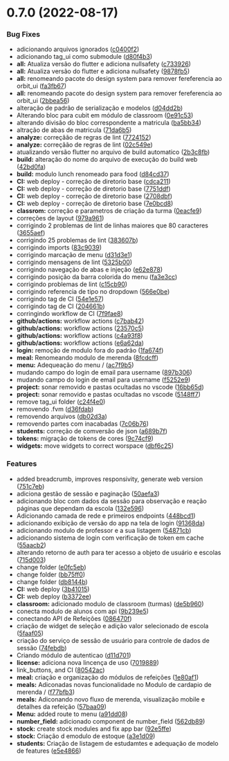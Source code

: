 # 0.7.0 (2022-08-17)


### Bug Fixes

* adicionando arquivos ignorados ([c0400f2](https://github.com/ipti/br.ipti.tag.app/commit/c0400f25b04cc032fbb59c9f7c252023448df38a))
* adicionando tag_ui como submodule ([d80f4b3](https://github.com/ipti/br.ipti.tag.app/commit/d80f4b3349cd8f22325afa21c21b302a49f7c047))
* **all:** Atualiza versão do flutter e adiciona nullsafety ([c733926](https://github.com/ipti/br.ipti.tag.app/commit/c733926eb8cfdc5adb6c3d7124705451379eed40))
* **all:** Atualiza versão do flutter e adiciona nullsafety ([9878fb5](https://github.com/ipti/br.ipti.tag.app/commit/9878fb52e1c309f25ee79c7f61a60567a691aa41))
* **all:** renomeando pacote do design system para remover fereferencia ao orbit_ui ([fa3fb67](https://github.com/ipti/br.ipti.tag.app/commit/fa3fb67a548ec98bcfed5f9c2a46d717c8ede498))
* **all:** renomeando pacote do design system para remover fereferencia ao orbit_ui ([2bbea56](https://github.com/ipti/br.ipti.tag.app/commit/2bbea56e6c7c1ab2a3a0b054fa0037f538cf1497))
* alteração de padrão de serialização e modelos ([d04dd2b](https://github.com/ipti/br.ipti.tag.app/commit/d04dd2b68398d56c09a36dadb507d550e107e8c9))
* Alterando bloc para cubit em módulo de classroom ([0e91c53](https://github.com/ipti/br.ipti.tag.app/commit/0e91c534123aecc4b0221f0a8d4ebfac0ea032e6))
* alterando divisão do bloc correspondente a matricula ([ba5bb34](https://github.com/ipti/br.ipti.tag.app/commit/ba5bb3461482375e7c737b4662a9cd3b0e307f95))
* altração de abas de matricula ([71da6b5](https://github.com/ipti/br.ipti.tag.app/commit/71da6b5f012d0c9ea9afe835d0686e3759be1f4c))
* **analyze:** correçãão de regras de lint ([7724152](https://github.com/ipti/br.ipti.tag.app/commit/77241522690bd7e11884109d0741424db54883cc))
* **analyze:** correçãão de regras de lint ([02c549e](https://github.com/ipti/br.ipti.tag.app/commit/02c549e6f53cbf004e9f3f39c2dcefdf2037ca74))
* atualizando versão flutter no arquivo de build automatico ([2b3c8fb](https://github.com/ipti/br.ipti.tag.app/commit/2b3c8fb0c7485c2703f970ed60844c9e6450bd31))
* **build:** alteração do nome do arquivo de execução do build web ([42bd0fa](https://github.com/ipti/br.ipti.tag.app/commit/42bd0fa7c93adaa7fe07bb5a66401042b01cfced))
* **build:** modulo lunch renomeado para food ([d84cd37](https://github.com/ipti/br.ipti.tag.app/commit/d84cd37255b1f068f5d3802f2c0ed8aafb692413))
* **CI:** web deploy - correção de diretorio base ([cdca211](https://github.com/ipti/br.ipti.tag.app/commit/cdca211b147711ac8d2682fec1e0724808eb7858))
* **CI:** web deploy - correção de diretorio base ([7751ddf](https://github.com/ipti/br.ipti.tag.app/commit/7751ddffefcb103c247d92bb3ac0952c92ebbdad))
* **CI:** web deploy - correção de diretorio base ([2708dbf](https://github.com/ipti/br.ipti.tag.app/commit/2708dbf7228e2c7508ddc48dd39a6b05d2af0282))
* **CI:** web deploy - correção de diretorio base ([7e0bcd8](https://github.com/ipti/br.ipti.tag.app/commit/7e0bcd88b2150a9d6f65512cd7f6e0e3626e0d2a))
* **classrom:** correção e parametros de criação da turma ([0eacfe9](https://github.com/ipti/br.ipti.tag.app/commit/0eacfe9e2bd62ef7f2dbf7686a92b1965152017c))
* correções de layout ([979a961](https://github.com/ipti/br.ipti.tag.app/commit/979a961035afad806e70cc075423d75659a14ee1))
* corrigindo 2 problemas de lint de linhas maiores que 80 caracteres ([3655aef](https://github.com/ipti/br.ipti.tag.app/commit/3655aefaacf32c026d7f5284954e3aa722f2a29a))
* corrigindo 25 problemas de lint ([383607b](https://github.com/ipti/br.ipti.tag.app/commit/383607bd88184ccaa963f52f29f7200150aa1a16))
* corrigindo imports ([83c9039](https://github.com/ipti/br.ipti.tag.app/commit/83c90392a77aff1e9bfed58ffcaf0a47855da6c3))
* corrigindo marcação de menu ([d31d3e1](https://github.com/ipti/br.ipti.tag.app/commit/d31d3e1e158f066560f01a89a226e20fb5c4d9cb))
* corrigindo mensagens de lint ([5325b00](https://github.com/ipti/br.ipti.tag.app/commit/5325b00e9625102e1f53b583d3e7b3c1117b20e3))
* corrigindo navegação de abas e injeção ([e62e878](https://github.com/ipti/br.ipti.tag.app/commit/e62e878dc871beddf607691bee8da2b52d09eeb5))
* corrigindo posição da barra colorida do menu ([fa3e3cc](https://github.com/ipti/br.ipti.tag.app/commit/fa3e3cc9924ba355832ad64a446b32edfb6b9377))
* corrigindo problemas de lint ([c15cb90](https://github.com/ipti/br.ipti.tag.app/commit/c15cb900df1c912d5b68d4c1d033649c6ff09875))
* corrigindo referencia de tipo no dropdown ([566e0be](https://github.com/ipti/br.ipti.tag.app/commit/566e0be6d3209a6458d851427e4a0d83954d48a0))
* corrigindo tag de CI ([54e1e57](https://github.com/ipti/br.ipti.tag.app/commit/54e1e57b650dd77a191f792eb2b0fffd6e5c26bf))
* corrigindo tag de CI ([204661b](https://github.com/ipti/br.ipti.tag.app/commit/204661b5f53c67a1c98d1d6857908fd39423c0fc))
* corringindo workflow de CI ([7f9fae8](https://github.com/ipti/br.ipti.tag.app/commit/7f9fae8afeb967467d5f6b49d1ad37bbe270ff1e))
* **github/actions:** workflow actions ([c7bab42](https://github.com/ipti/br.ipti.tag.app/commit/c7bab42b9a424d6f607860198483f9fd6190dca7))
* **github/actions:** workflow actions ([23570c5](https://github.com/ipti/br.ipti.tag.app/commit/23570c50c6b35d36e01f4a0ce722ea47b0f5b228))
* **github/actions:** workflow actions ([c4a93f8](https://github.com/ipti/br.ipti.tag.app/commit/c4a93f854c4a710c0680312da9ef15167637a9cc))
* **github/actions:** workflow actions ([e6a62da](https://github.com/ipti/br.ipti.tag.app/commit/e6a62daabb197e95e963d77a89b6977aa0ace12a))
* **login:** remoção de modulo fora do padrão ([1fa674f](https://github.com/ipti/br.ipti.tag.app/commit/1fa674f808011048c2e4c56bc36fc5c154f27a9d))
* **meal:** Renomeando modulo de merenda ([8fcdcff](https://github.com/ipti/br.ipti.tag.app/commit/8fcdcff531b8cdc81fd4e38d8633c610dddc4327))
* **menu:** Adequeação do menu / ([ac7f9b5](https://github.com/ipti/br.ipti.tag.app/commit/ac7f9b5934dea1e4529262d519ab18635b4693a0))
* mudando campo do login de email para username ([897b306](https://github.com/ipti/br.ipti.tag.app/commit/897b306838db6ffd0beca32c9d7347ce4840cfe8))
* mudando campo do login de email para username ([f5252e9](https://github.com/ipti/br.ipti.tag.app/commit/f5252e90375aa414002ada1ba19c836915f423ee))
* **project:** sonar removido e pastas ocultadas no vscode ([16bb65d](https://github.com/ipti/br.ipti.tag.app/commit/16bb65d7425e371c567fb69f09ae2bd2b15b6010))
* **project:** sonar removido e pastas ocultadas no vscode ([5148ff7](https://github.com/ipti/br.ipti.tag.app/commit/5148ff730a7a0333a46e7acb602456cdf1611c07))
* remove tag_ui folder ([c24f4e0](https://github.com/ipti/br.ipti.tag.app/commit/c24f4e078eff1020d2b1c9339415a91479026228))
* removendo .fvm ([d36fdab](https://github.com/ipti/br.ipti.tag.app/commit/d36fdabd26775e06212ddcab22bf8c7a8f63935e))
* removendo arquivos ([db02d3a](https://github.com/ipti/br.ipti.tag.app/commit/db02d3a617b7397b8ba7e1a998e968da8817ec13))
* removendo partes com inacabadas ([7c06b76](https://github.com/ipti/br.ipti.tag.app/commit/7c06b769e0534f099e3144cc981ff7360cb5faed))
* **students:** correção de comversão de json ([a689b7f](https://github.com/ipti/br.ipti.tag.app/commit/a689b7fbc934945c3e1fc004c4f5a8096120f994))
* **tokens:** migração de tokens de cores ([9c74cf9](https://github.com/ipti/br.ipti.tag.app/commit/9c74cf94efea5e63740be7c5471eaf305f2cf98b))
* **widgets:** move widgets to correct worspace ([dbf6c25](https://github.com/ipti/br.ipti.tag.app/commit/dbf6c25a8ea0a081d86f7d2f1b16828aecda1932))


### Features

* added breadcrumb, improves responsivity, generate web version ([751c7eb](https://github.com/ipti/br.ipti.tag.app/commit/751c7eb25f88f700431fa5dfc88ee2cfc01d5306))
* adiciona gestão de sessão e paginação ([50aefa3](https://github.com/ipti/br.ipti.tag.app/commit/50aefa39191b184b4bdd7e2e3638a3745949c964))
* adicionando bloc com dados da sessão para observação e reação páginas que dependam da escola ([132e596](https://github.com/ipti/br.ipti.tag.app/commit/132e5964f1f234e17e9fcea09c661e9fbf32854f))
* Adicionando camada de rede e primeiros endpoints ([448bcd1](https://github.com/ipti/br.ipti.tag.app/commit/448bcd1bf6770f36fef97ee58f08bee705fc1f13))
* adicionando exibição de versão do app na tela de login ([91368da](https://github.com/ipti/br.ipti.tag.app/commit/91368da7b447daf2411a8c6246a40b36b32bfdfa))
* adicionando modulo de professor e a sua listagem ([54871cb](https://github.com/ipti/br.ipti.tag.app/commit/54871cbc20eeaa25e5af9ab76c71c12bf6bdc1be))
* adicionando sistema de login com verificação de token em cache ([55aacb2](https://github.com/ipti/br.ipti.tag.app/commit/55aacb20bca9dfd1c5641b7954552da53a884c1d))
* alterando retorno de auth para ter acesso a objeto de usuário e escolas ([715d003](https://github.com/ipti/br.ipti.tag.app/commit/715d003d613c073bcb42e05ae4cd27f3d05a5193))
* change folder ([e0fc5eb](https://github.com/ipti/br.ipti.tag.app/commit/e0fc5eb3454121c622efcdee8d66e728c1f1b91f))
* change folder ([bb75ff0](https://github.com/ipti/br.ipti.tag.app/commit/bb75ff0330d9f600989c0b67c042e79381117cfb))
* change folder ([db8144b](https://github.com/ipti/br.ipti.tag.app/commit/db8144b34c5bf462195b5dc37e4618a5e1acf052))
* **CI:** web deploy ([3b41015](https://github.com/ipti/br.ipti.tag.app/commit/3b410158a11d4c10ec33f6b7e861c51cad7e8263))
* **CI:** web deploy ([b3372ee](https://github.com/ipti/br.ipti.tag.app/commit/b3372ee21249ba827134d336bbb13983c5f6127d))
* **classroom:** adicionado modulo de classroom (turmas) ([de5b960](https://github.com/ipti/br.ipti.tag.app/commit/de5b960d1aa12f74bed47021cf65bb5a9b0e4ef1))
* conecta modulo de alunos com api ([9b239e5](https://github.com/ipti/br.ipti.tag.app/commit/9b239e54dd860bd7afd31275b923e3d47ab19855))
* conectando API de Refeições ([086470f](https://github.com/ipti/br.ipti.tag.app/commit/086470f81e2626cd7578e4941a553eaad265ae17))
* criação de widget de seleção e adição valor selecionado de escola ([5faaf05](https://github.com/ipti/br.ipti.tag.app/commit/5faaf05fc697d0943da82b397f97720f2a522810))
* criação do serviço de sessão de usuário para controle de dados de sessão ([74febdb](https://github.com/ipti/br.ipti.tag.app/commit/74febdb0146303fee5f62512b4faf42c485828f4))
* Criando módulo de autenticao ([d11d701](https://github.com/ipti/br.ipti.tag.app/commit/d11d7019316b7ee4147b18ed6e4b0c89c61c9519))
* **license:** adiciona nova lincença de uso ([7019889](https://github.com/ipti/br.ipti.tag.app/commit/701988993651ff534db69b66f5acf7f8cbd4823e))
* link_buttons, and CI ([80542ac](https://github.com/ipti/br.ipti.tag.app/commit/80542ac92041349e190652d661e5773661eb5187))
* **meal:** criação e organização do módulos de refeições ([1e80af1](https://github.com/ipti/br.ipti.tag.app/commit/1e80af1d34e0b46948f8712020889e9090fb29dc))
* **meals:** Adiconadas novas funcionalidade no Modulo de cardapio de merenda / ([f77bfb3](https://github.com/ipti/br.ipti.tag.app/commit/f77bfb3da10e4053f754419ae868c07195373b25))
* **meals:** Adiconando novo fluxo de merenda, visualização mobile e detalhes da refeição ([57baa09](https://github.com/ipti/br.ipti.tag.app/commit/57baa094cdb554a6cdd8e3bd2110ffed178dafc9))
* **Menu:** added route to menu ([a91dd08](https://github.com/ipti/br.ipti.tag.app/commit/a91dd08d8efc79a45499de93c3595702175eb64c))
* **number_field:** adicionado component de number_field ([562db89](https://github.com/ipti/br.ipti.tag.app/commit/562db894325e558aedb1ddc16aecf89a1cea3ec0))
* **stock:** create stock modules and fix app bar ([92e5ffe](https://github.com/ipti/br.ipti.tag.app/commit/92e5ffef977d1f40c4e6e03427dacec2e3ac2b8d))
* **stock:** Criação d emodulo de estoque ([a3e1d09](https://github.com/ipti/br.ipti.tag.app/commit/a3e1d0939cb148565c068c446c8822a982a7f7ea))
* **students:** Criação de listagem de estudamtes e adequação de modelo de features ([e5e4866](https://github.com/ipti/br.ipti.tag.app/commit/e5e486630734435905deb28091788768d143c255))



